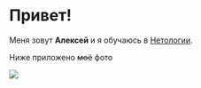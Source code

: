 # Привет!

Меня зовут **Алексей** и я обучаюсь в [Нетологии](https://netology.ru/).

Ниже приложено ~~моё~~ фото

![](https://lh3.googleusercontent.com/a/AGNmyxbLXgDt_7B114wgk8psQQoHsQs0j2denPygdiPa=s288)